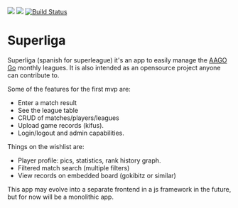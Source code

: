<a href="https://codeclimate.com/github/codeclimate/codeclimate/maintainability"><img src="https://api.codeclimate.com/v1/badges/a99a88d28ad37a79dbf6/maintainability" /></a>
<a href="https://codeclimate.com/github/codeclimate/codeclimate/test_coverage"><img src="https://api.codeclimate.com/v1/badges/a99a88d28ad37a79dbf6/test_coverage" /></a>
[![Build Status](https://travis-ci.org/thisisnotanorganization/superliga.svg?branch=master)](https://travis-ci.org/thisisnotanorganization/superliga)
# Superliga

Superliga (spanish for superleague) it's an app to easily manage the [AAGO](http://aago.org.ar/)  [Go](https://en.wikipedia.org/wiki/Go_(game)) monthly leagues.
It is also intended as an opensource project anyone can contribute to.

Some of the features for the first mvp are:

* Enter a match result
* See the league table
* CRUD of matches/players/leagues
* Upload game records (kifus).
* Login/logout and admin capabilities.

Things on the wishlist are:

* Player profile: pics, statistics, rank history graph.
* Filtered match search (multiple filters)
* View records on embedded board (gokibitz or similar)

This app may evolve into a separate frontend in a js framework in the future, but for now will be a monolithic app.

